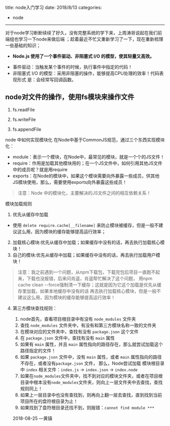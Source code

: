 title: node入门学习
date: 2018/8/13
categories:
- node
----------
对于node学习断断续续了好久，没有完整系统的学下来，上周涛哥说起在我们前端组也学习一下node来做后端
；趁着最近不忙又重新学习了一下，现在重新梳理一些基础的知识；

+ **Node.js 使用了一个事件驱动、非阻塞式 I/O 的模型，使其轻量又高效。**
 - 事件驱动：当触发某个事件的时候，执行事件中指定的代码！
 - 非阻塞式 I/O 的模型：采用非阻塞的操作，能够提高CPU处理的效率！代码表现形式
 是：会经常写回调函数。
 
 
 ## node对文件的操作，使用fs模块来操作文件
 1. fs.readFile 
 
 2. fs.writeFile 
 
 3. fs.appendFile
 
node 中如何实现模块化
在Node中基于CommonJS规范，通过三个东西实现模块化：
+ module：表示一个模块，在Node中，最常见的模块，就是一个个的JS文件！
+ require：作用是加载其他模块用的；在一个JS文件中，如何引用其他JS文件中的成员呢？就是用require
+ exports：在Node的模块中，如果这个模块需要向外暴露一些成员，供其他JS模块使用，那么，需要使用exports向外暴露这些成员！

> 注意：Node 中的模块化，主要解决的JS文件之间的相互依赖关系！

模块加载规则
1. 优先从缓存中加载
 + 使用 `delete require.cache[__filename]` 来防止模块被缓存，但是一般不建议这么用，因为模块的缓存能够提高运行效率；
2. 加载核心模块:优先从缓存中加载；如果缓存中没有的话，再去执行加载核心模块！
3. 自己的模块:优先从缓存中加载；如果缓存中没有的话，再去执行加载用户模块！
> 注意：我之前遇到一个问题，从npm下载包，下载完包后项目一直跑不起来，下载也没报错，后来问肖遥，肖遥帮忙解决了这个问题，
用npm cache clean --force强制清一下缓存；这就是因为它这个加载是优先从缓存里加载，如果本地缓存中没有的话
再去执行加载核心模块，但是一般不建议这么用，因为模块的缓存能够提高运行效率！

4. 第三方模块查找规则：
    1. node首先，查看项目根目录中有没有 `node_modules` 文件夹
    2. 查找 `node_modules` 文件夹中，有没有和第三方模块名称一致的文件夹
    3. 在模块对应的文件夹中，查找有没有 `package.json` 这个文件
    4. 在 `package.json` 文件中，查找有没有 `main` 属性
    5. 如果有 `main` 属性，并且 `main` 属性指向的路径存在，那么就尝试加载这个路径指定的文件！
    6. 如果 `package.json` 文件中，没有 `main` 属性，或者 `main` 属性指向的路径不存在，或者没有`package.json` 文件， 那么，Node尝试加载 模块根目录中 `index` 相关文件：`index.js` -> `index.json` -> `index.node`
    7. 如果在`node_modules`文件夹中，找不到对应的模块文件夹，或者在项目根目录中根本没有`node_modules`文件夹，则向上一层文件夹中去查找，查找规则同上！
    8. 如果上一层目录中也没有查找到，则再向上翻一层去查找，直到找到当前项目所在的盘符根目录为止！
    9. 如果找到了盘符根目录还找不到，则报错：`cannot find module ***`
    
    2018-08-25 —黄镇